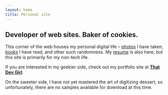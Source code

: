 ```yaml
---
layout: home
title: Personal site
---
```


## Developer of web sites. Baker of cookies.

This corner of the web houses my personal digital life – [photos](/photos) I have taken, [books](/books) I have read, and other such randomness. My [resume](/resume) is also here, but this site is primarily for my non-tech life.

If you are interested in my geekier side, check out my portfolio site at **[That Dev Girl](https://thatdevgirl.com)**.

On the sweeter side, I have not yet mastered the art of digitizing dessert, so unfortunately, there are no samples available for download at this time.
